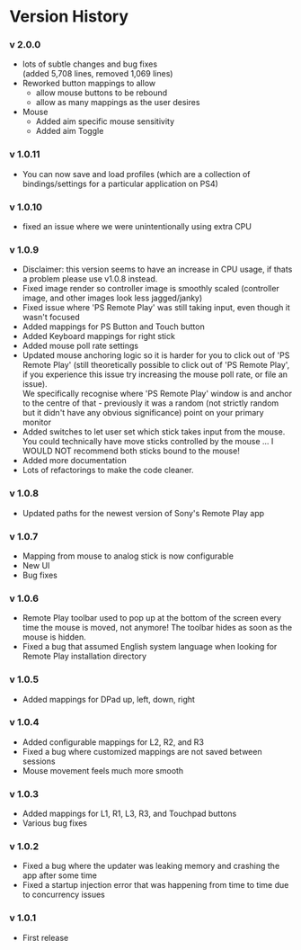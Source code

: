 # Version History

### v 2.0.0
<ul>

<li>
  lots of subtle changes and bug fixes <br>
  (added 5,708 lines, removed 1,069 lines)
</li>


<li>Reworked button mappings to allow
  <ul>
    <li> allow mouse buttons to be rebound</li>
    <li> allow as many mappings as the user desires</li>
  </ul>
</li>

<li>Mouse
  <ul>
  <li>Added aim specific mouse sensitivity</li>
  <li>Added aim Toggle</li>
  </ul>
</li>

</ul>



### v 1.0.11
* You can now save and load profiles (which are a collection of bindings/settings for a particular application on PS4)

### v 1.0.10
* fixed an issue where we were unintentionally using extra CPU

### v 1.0.9
* Disclaimer: this version seems to have an increase in CPU usage, if thats a problem please use v1.0.8 instead.
* Fixed image render so controller image is smoothly scaled (controller image, and other images look less jagged/janky)
* Fixed issue where 'PS Remote Play' was still taking input, even though it wasn't focused
* Added mappings for PS Button and Touch button
* Added Keyboard mappings for right stick
* Added mouse poll rate settings
* Updated mouse anchoring logic so it is harder for you to click out of 'PS Remote Play' (still theoretically possible to click out of 'PS Remote Play', if you experience this issue try increasing the mouse poll rate, or file an issue). <br> We specifically recognise where 'PS Remote Play' window is and anchor to the centre of that - previously it was a random (not strictly random but it didn't have any obvious significance) point on your primary monitor
* Added switches to let user set which stick takes input from the mouse.<br> You could technically have move sticks controlled by the mouse ... I WOULD NOT recommend both sticks bound to the mouse!
* Added more documentation
* Lots of refactorings to make the code cleaner.

### v 1.0.8
* Updated paths for the newest version of Sony's Remote Play app

### v 1.0.7
* Mapping from mouse to analog stick is now configurable
* New UI
* Bug fixes

### v 1.0.6
* Remote Play toolbar used to pop up at the bottom of the screen every time the mouse is moved, not anymore! The toolbar hides as soon as the mouse is hidden.
* Fixed a bug that assumed English system language when looking for Remote Play installation directory

### v 1.0.5
* Added mappings for DPad up, left, down, right

### v 1.0.4
* Added configurable mappings for L2, R2, and R3
* Fixed a bug where customized mappings are not saved between sessions
* Mouse movement feels much more smooth

### v 1.0.3
* Added mappings for L1, R1, L3, R3, and Touchpad buttons
* Various bug fixes

### v 1.0.2
* Fixed a bug where the updater was leaking memory and crashing the app after some time
* Fixed a startup injection error that was happening from time to time due to concurrency issues

### v 1.0.1
* First release